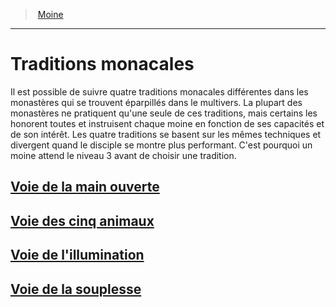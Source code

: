 ﻿---
!GenericItem
Name: Traditions monacales
Id: monk_hd.md#traditions-monacales
ParentLink: monk_hd.md#moine
ParentName: Moine
NameLevel: 1
Attributes: {}
AttributesDictionary: >+
  {}

---
> [Moine](hd_monk.md)

---

# Traditions monacales

Il est possible de suivre quatre traditions monacales différentes dans les monastères qui se trouvent éparpillés dans le multivers. La plupart des monastères ne pratiquent qu'une seule de ces traditions, mais certains les honorent toutes et instruisent chaque moine en fonction de ses capacités et de son intérêt. Les quatre traditions se basent sur les mêmes techniques et divergent quand le disciple se montre plus performant. C'est pourquoi un moine attend le niveau 3 avant de choisir une tradition.

## [Voie de la main ouverte](hd_monk_openhand.md)

## [Voie des cinq animaux](hd_monk_fiveanimals.md)

## [Voie de l'illumination](hd_monk_enlightenment.md)

## [Voie de la souplesse](hd_monk_flexibility.md)

